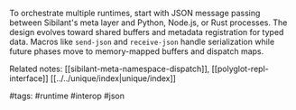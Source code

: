 To orchestrate multiple runtimes, start with JSON message passing between Sibilant's meta layer and Python, Node.js, or Rust processes. The design evolves toward shared buffers and metadata registration for typed data. Macros like `send-json` and `receive-json` handle serialization while future phases move to memory-mapped buffers and dispatch maps.

Related notes: [[sibilant-meta-namespace-dispatch]], [[polyglot-repl-interface]] [[../../unique/index|unique/index]]

#tags: #runtime #interop #json
